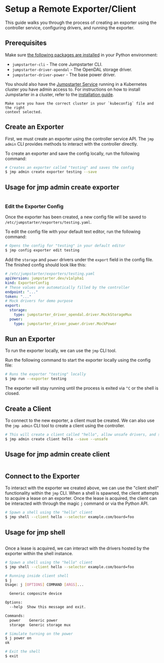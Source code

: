 # Setup a Remote Exporter/Client

This guide walks you through the process of creating an exporter using the
controller service, configuring drivers, and running the exporter.

## Prerequisites

Make sure [the following packages are
installed](../installation/python-package.md) in your Python environment:
- `jumpstarter-cli` - The core Jumpstarter CLI.
- `jumpstarter-driver-opendal` - The OpenDAL storage driver.
- `jumpstarter-driver-power` - The base power driver.

You should also have the [Jumpstarter Service](../introduction/service.md)
running in a Kubernetes cluster you have admin access to. For instructions on
how to install Jumpstarter in a cluster, refer to the [installation
guide](../installation/service/index.md).

```{tip}
Make sure you have the correct cluster in your `kubeconfig` file and the right
context selected.
```

## Create an Exporter

First, we must create an exporter using the controller service API. The `jmp
admin` CLI provides methods to interact with the controller directly.

To create an exporter and save the config locally, run the following command:

```bash
# Creates an exporter called "testing" and saves the config
$ jmp admin create exporter testing --save
```

## Usage for jmp admin create exporter

```{command-output} jmp admin create exporter --help
```

### Edit the Exporter Config

Once the exporter has been created, a new config file will be saved to
`/etc/jumpstarter/exporters/testing.yaml`.

To edit the config file with your default text editor, run the following
command:

```bash
# Opens the config for "testing" in your default editor
$ jmp config exporter edit testing
```

Add the `storage` and `power` drivers under the `export` field in the config
file. The finished config should look like this:

```yaml
# /etc/jumpstarter/exporters/testing.yaml
apiVersion: jumpstarter.dev/v1alpha1
kind: ExporterConfig
# These values are automatically filled by the controller
endpoint: "..."
token: "..."
# Mock drivers for demo purpose
export:
  storage:
    type: jumpstarter_driver_opendal.driver.MockStorageMux
  power:
    type: jumpstarter_driver_power.driver.MockPower
```

## Run an Exporter

To run the exporter locally, we can use the `jmp` CLI tool.

Run the following command to start the exporter locally using the config file:

```bash
# Runs the exporter "testing" locally
$ jmp run --exporter testing
```

The exporter will stay running until the process is exited via `^C` or the shell
is closed.

## Create a Client

To connect to the new exporter, a client must be created. We can also use the
`jmp admin` CLI tool to create a client using the controller.

```bash
# This will create a client called "hello", allow unsafe drivers, and save the config
$ jmp admin create client hello --save --unsafe
```

## Usage for jmp admin create client

```{command-output} jmp admin create client --help
```

## Connect to the Exporter

To interact with the exporter we created above, we can use the "client shell"
functionality within the `jmp` CLI. When a shell is spawned, the client attempts
to acquire a lease on an exporter. Once the lease is acquired, the client can be
interacted with through the magic `j` command or via the Python API.

```bash
# Spawn a shell using the "hello" client
$ jmp shell --client hello --selector example.com/board=foo
```

## Usage for jmp shell

```{command-output} jmp shell --help
```

Once a lease is acquired, we can interact with the drivers hosted by the
exporter within the shell instance.

```bash
# Spawn a shell using the "hello" client
$ jmp shell --client hello --selector example.com/board=foo

# Running inside client shell
$ j
Usage: j [OPTIONS] COMMAND [ARGS]...

  Generic composite device

Options:
  --help  Show this message and exit.

Commands:
  power    Generic power
  storage  Generic storage mux

# Simulate turning on the power
$ j power on
ok

# Exit the shell
$ exit
```
